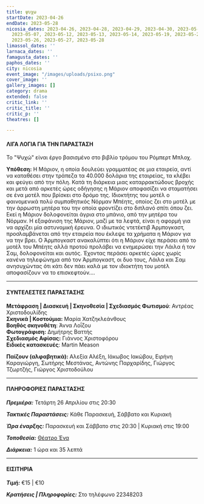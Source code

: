 ```yaml
---
title: ψυχω
startDate: 2023-04-26
endDate: 2023-05-28
nicosia_dates: 2023-04-26, 2023-04-28, 2023-04-29, 2023-04-30, 2023-05-05, 2023-05-06,
  2023-05-07, 2023-05-12, 2023-05-13, 2023-05-14, 2023-05-19, 2023-05-20, 2023-05-21,
  2023-05-26, 2023-05-27, 2023-05-28
limassol_dates: ''
larnaca_dates: ''
famagusta_dates: ''
paphos_dates: ''
city: nicosia
event_image: "/images/uploads/psixo.png"
cover_image: ''
gallery_images: []
category: drama
extended: false
critic_link: ''
critic_title: ''
critic_p: ''
theatres: []

---
```

#### ΛΙΓΑ ΛΟΓΙΑ ΓΙΑ ΤΗΝ ΠΑΡΑΣΤΑΣΗ

Το "Ψυχώ" είναι έργο βασισμένο στο βιβλίο τρόμου του Ρόμπερτ Μπλοχ.

**Υπόθεση:** Η Μάριον, η οποία δουλεύει γραμματέας σε μια εταιρεία, αντί να καταθέσει στην τράπεζα τα 40.000 δολάρια της εταιρείας, τα κλέβει και φεύγει από την πόλη. Κατά τη διάρκεια μιας καταρρακτώδους βροχής και μετά από αρκετές ώρες οδήγησης η Μάριον αποφασίζει να σταματήσει σε ένα μοτέλ που βρίσκει στο δρόμο της. Ιδιοκτήτης του μοτέλ ο φαινομενικά πολύ συμπαθητικός Νόρμαν Μπέητς, οποίος ζει στο μοτέλ με την άρρωστη μητέρα του την οποία φροντίζει στο διπλανό σπίτι όπου ζει. Εκεί η Μάριον δολοφονείται άγρια στο μπάνιο, από την μητέρα του Νόρμαν. Η εξαφάνιση της Μάριον, μαζί με τα λεφτά, είναι η αφορμή για να αρχίζει μία αστυνομική έρευνα. Ο ιδιωτικός ντετέκτιβ Άρμπογκαστ, προσλαμβάνεται από την εταιρεία που έκλεψε τα χρήματα η Mάριον για να την βρει. Ο Άρμπογκαστ ανακαλύπτει ότι η Μάριον είχε περάσει από το μοτέλ του Μπέητς αλλά προτού προλάβει να ενημερώσει την Λάιλα ή τον Σαμ, δολοφονείται και αυτός. Έχοντας περάσει αρκετές ώρες χωρίς κανένα τηλεφώνημα από τον Άρμπογκαστ, οι δυο τους, Λάιλα και Σαμ ανησυχώντας ότι κάτι δεν πάει καλά με τον ιδιοκτήτη του μοτέλ αποφασίζουν να το επισκεφτούν….

***

#### ΣΥΝΤΕΛΕΣΤΕΣ ΠΑΡΑΣΤΑΣΗΣ

**Μετάφραση | Διασκευή | Σκηνοθεσία | Σχεδιασμός Φωτισμού**: Αντρέας Χριστοδουλίδης  
**Σκηνικά | Κοστούμια:** Μαρία Χατζηκλεάνθους  
**Βοηθός σκηνοθέτη**: Άννα Λοΐζου  
**Φωτογράφιση:** Δημήτρης Βαττής  
**Σχεδιασμός Αφίσας:** Γιάννος Χριστοφόρου  
**Ειδικές κατασκευές**: Martin Meason

**Παίζουν (αλφαβητικά):** Αλεξία Αλέξη, Ιάκωβος Ιακώβου, Ειρήνη Καραγιώργη, Σωτήρης Μεστάνας, Αντώνης Παρχαρίδης, Γιώργος Τζωρτζής, Γιώργος Χριστοδούλου

***

#### ΠΛΗΡΟΦΟΡΙΕΣ ΠΑΡΑΣΤΑΣΗΣ

**_Πρεμιέρα:_** Τετάρτη 26 Απριλίου στις 20:30

**_Τακτικές Παραστάσεις:_** Κάθε Παρασκευή, Σάββατο και Κυριακή

**_Ώρα έναρξης:_** Παρασκευή και Σάββατο στις 20:30 | Κυριακή στις 19:00

**_Τοποθεσία:_** [Θέατρο Ένα](?#map)

**_Διάρκεια:_** 1 ώρα και 35 λεπτά

***

#### ΕΙΣΙΤΗΡΙΑ

**_Τιμή:_** €15 | €10

**_Κρατήσεις | Πληροφορίες:_** Στο τηλέφωνο 22348203